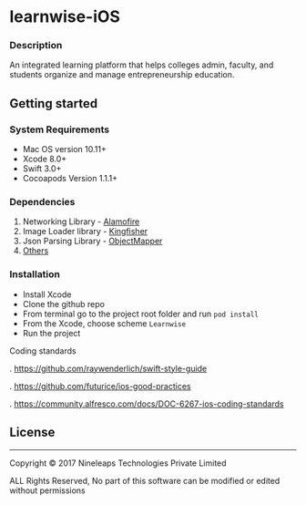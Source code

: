# learnwise-iOS

### Description

An integrated learning platform that helps colleges admin, faculty, and students organize and manage entrepreneurship education.

Getting started
----
### System Requirements
 - Mac OS version 10.11+
 - Xcode 8.0+
 - Swift 3.0+
 - Cocoapods Version 1.1.1+

### Dependencies

 1. Networking Library - [Alamofire](https://github.com/Alamofire/Alamofire)
 2. Image Loader library - [Kingfisher](https://github.com/onevcat/Kingfisher)
 3. Json Parsing Library - [ObjectMapper](https://github.com/Hearst-DD/ObjectMapper)
 4. [Others](https://github.com/nineleaps/learnwise-IOS/blob/develop/Podfile)
 
 ### Installation
 - Install Xcode
 - Clone the github repo
 - From terminal go to the project root folder and run `pod install`
 - From the Xcode, choose scheme `Learnwise`
 - Run the project
 
 Coding standards

. https://github.com/raywenderlich/swift-style-guide

. https://github.com/futurice/ios-good-practices

. https://community.alfresco.com/docs/DOC-6267-ios-coding-standards
 
 
 
 
## License
---------------------
Copyright © 2017 Nineleaps Technologies Private Limited

ALL Rights Reserved, No part of this software can be modified or edited without permissions
